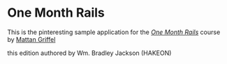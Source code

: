 # One Month Rails

This is the pinteresting sample application for the
[*One Month Rails*](http://onemonthrails.com) course
by [Mattan Griffel](http://mattangriffel.com)

this edition authored by Wm. Bradley Jackson (HAKEON)